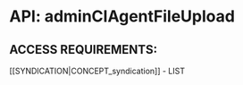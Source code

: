 # API: adminCIAgentFileUpload


## ACCESS REQUIREMENTS: ##
[[SYNDICATION|CONCEPT_syndication]] - LIST

